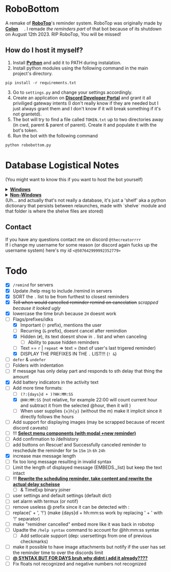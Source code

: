 # RoboBottom
A remake of **[RoboTop](https://robotop.xyz)**'s reminder system. RoboTop was originally made by **[Colon](https://gdcolon.com)** <img style="width: 15px; height: 15px;" src="https://cdn.discordapp.com/emojis/1132968267963715634.webp?size=64&name=fluff&quality=lossless"></img>. I remade *the reminders part* of that bot because of its shutdown on August 12th 2023. RIP RoboTop, You will be missed!

## How do I host it myself?
1. Install **[Python](https://www.python.org/downloads/)** and add it to PATH during instalation.
2. Install python modules using the following command in the main project's directory.
```
pip install -r requirements.txt
```
3. Go to `settings.py` and change your settings accordingly.
4. Create an application on **[Discord Developer Portal](https://discord.com/developers/applications)** and grant it all priviliged gateway intents (I don't really know if they are needed but I just always grant them and I don't know if it will break something if it's not grantetd).
5. The bot will try to find a file called `TOKEN.txt` up to two directories away (in cwd, parent & parent of parent). Create it and populate it with the bot's token.
6. Run the bot with the following command
```
python robobottom.py
```

# Database Logistical Notes
(You might want to know this if you want to host the bot yourself)
<details>
<summary><b>Windows</b></summary>
A <code>db</code> folder is created in the current directory which holds all reminder data.
</details>
<details>
<summary><b>Non-Windows</b></summary>
it tries to go back two directories and create a <code>RoboBottomDB</code> folder there.
</details>
(Uh... and actually that's not really a database, it's just a 'shelf' aka a python dictionary that persists between relaunches, made with `shelve` module and that folder is where the shelve files are stored)

## Contact
If you have any questions contact me on discord `@thecreatorrrr`\
If i change my username for some reason (or discord again fucks up the username system) here's my id `<@507642999992352779>`

# Todo
- [X] `/remind` for servers
- [X] Update /help msg to include /remind in servers
- [X] SORT the `.` list to be from furthest to closest reminders
- [X] ~~Tell when would cancelled reminder remind on cancelation~~ *scrapped because it looked ugly*
- [X] lowercase the time bruh because `2H` doesnt work
- [ ] Flags/prefixes/idks
  - [X] Important (`!` prefix), mentions the user
  - [ ] Recurring (`&` prefix), doesnt cancel after remindion
  - [X] Hidden (`#`), its text doesnt show in `.` list and when canceling
    - [ ] Ability to pause hidden reminders
  - [ ] Text == `r` | `repeat` => text = (text of user's last trigered reminder)
  - [X] DISPLAY THE PREFIXES IN THE `.` LIST!!! (`! &`)
- [ ] `defer` & `undefer`
- [ ] Folders with indentation
- [ ] If message has only delay part and responds to sth delay that thing the amount
- [X] Add battery indicators in the activity text
- [ ] Add more time formats:
  - [ ] `(?:{days}d + )?HH:MM:SS`
  - [x] `@HH:MM:SS` (not relative, for example 22:00 will count current hour and subtract it from the selected @hour, then it will )
  - [ ] When user supplies `{x}h{y}` (without the m) make it implicit since it directly follows the hours
- [ ] Add support for displaying images (may be scrapped because of recent discord caveats)
- [ ] !!! **Select menu components (with modal +new reminder)**
- [ ] Add confirmation to /delhistory
- [ ] add buttons on Rescue! and Successfully canceled reminder to reschedule the reminder for `5m` `15m` `1h` `6h` `24h`
- [X] increase max message length
- [ ] fix too long message resulting in invalid syntax
- [ ] Limit the length of displayed message (EMBEDS._list) but keep the text intact
- [ ] !!! **Rewrite the scheduling reminder, take content and rewrite the actual delay scheisse**
  - [ ] & TimeExp binary joiner
- [ ] user settings and default settings (default dict)
- [ ] set alarm with termux (or notif)
- [ ] remove useless @ prefix since it can be detected with :
- [ ] replace(' + ', '!') (make {days}d + hh:mm:ss work by replacing ' + ' with '!' separator)
- [ ] make "remidner cancelled" embed more like it was back in robotop
- [ ] Upadte the `/help syntax` command to account for @hh:mm:ss syntax
  - [ ] Add setlocale support (dep: usersettings from one of previous checkmarks)
- [ ] make it possible to have image attachments but notify if the user has set the reminder time to over the discords limit
- [ ] **@ SYNTAX BUT FOR DAYS bruh why didnt i add it already????**
- [ ] Fix floats not recognized and negative numbers not recognized

~~*<style>s{color: crimson;} b,strong{text-decoration:underline}</style>*~~
<!-- I am MEGUMIN the greatest mage among crimson demons and wielder of EXPLOSION MAGIC
